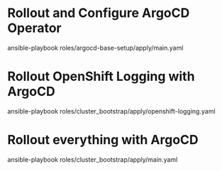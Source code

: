 # Rollout and Configure ArgoCD Operator
ansible-playbook roles/argocd-base-setup/apply/main.yaml

# Rollout OpenShift Logging with ArgoCD
ansible-playbook roles/cluster_bootstrap/apply/openshift-logging.yaml

# Rollout everything with ArgoCD
ansible-playbook roles/cluster_bootstrap/apply/main.yaml
